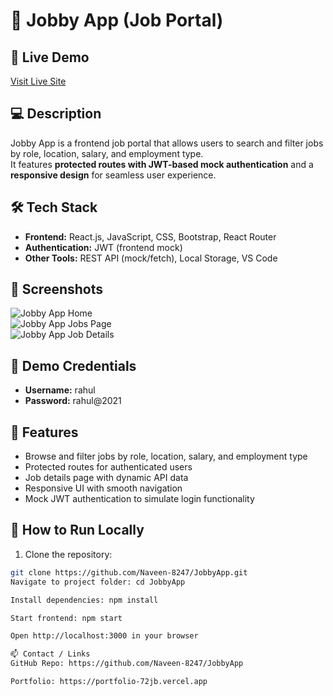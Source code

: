 # 💼 Jobby App (Job Portal)

## 🔗 Live Demo
[Visit Live Site](https://dyavarjobsearch.ccbp.tech)

## 💻 Description
Jobby App is a frontend job portal that allows users to search and filter jobs by role, location, salary, and employment type.  
It features **protected routes with JWT-based mock authentication** and a **responsive design** for seamless user experience.

## 🛠️ Tech Stack
- **Frontend:** React.js, JavaScript, CSS, Bootstrap, React Router  
- **Authentication:** JWT (frontend mock)  
- **Other Tools:** REST API (mock/fetch), Local Storage, VS Code  

## 📸 Screenshots
![Jobby App Home](https://via.placeholder.com/300x150)  
![Jobby App Jobs Page](https://via.placeholder.com/300x150)  
![Jobby App Job Details](https://via.placeholder.com/300x150)  

## 👤 Demo Credentials
- **Username:** rahul  
- **Password:** rahul@2021  

## 🚀 Features
- Browse and filter jobs by role, location, salary, and employment type  
- Protected routes for authenticated users  
- Job details page with dynamic API data  
- Responsive UI with smooth navigation  
- Mock JWT authentication to simulate login functionality  

## 📜 How to Run Locally
1. Clone the repository:  
```bash
git clone https://github.com/Naveen-8247/JobbyApp.git
Navigate to project folder: cd JobbyApp

Install dependencies: npm install

Start frontend: npm start

Open http://localhost:3000 in your browser

📫 Contact / Links
GitHub Repo: https://github.com/Naveen-8247/JobbyApp

Portfolio: https://portfolio-72jb.vercel.app
